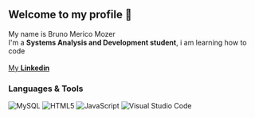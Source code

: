 ## Welcome to my profile 👋

My name is Bruno Merico Mozer <br>
I'm a **Systems Analysis and Development student**, i am learning how to code
<br> <br>
[My **Linkedin**](https://www.linkedin.com/in/bruno-merico-mozer-7a02a5247/)

### Languages & Tools

![MySQL](https://img.shields.io/badge/mysql-%2300f.svg?style=for-the-badge&logo=mysql&logoColor=white)
![HTML5](https://img.shields.io/badge/html5-%23E34F26.svg?style=for-the-badge&logo=html5&logoColor=white)
![JavaScript](https://img.shields.io/badge/javascript-%23323330.svg?style=for-the-badge&logo=javascript&logoColor=%23F7DF1E)
![Visual Studio Code](https://img.shields.io/badge/Visual%20Studio%20Code-0078d7.svg?style=for-the-badge&logo=visual-studio-code&logoColor=white)

